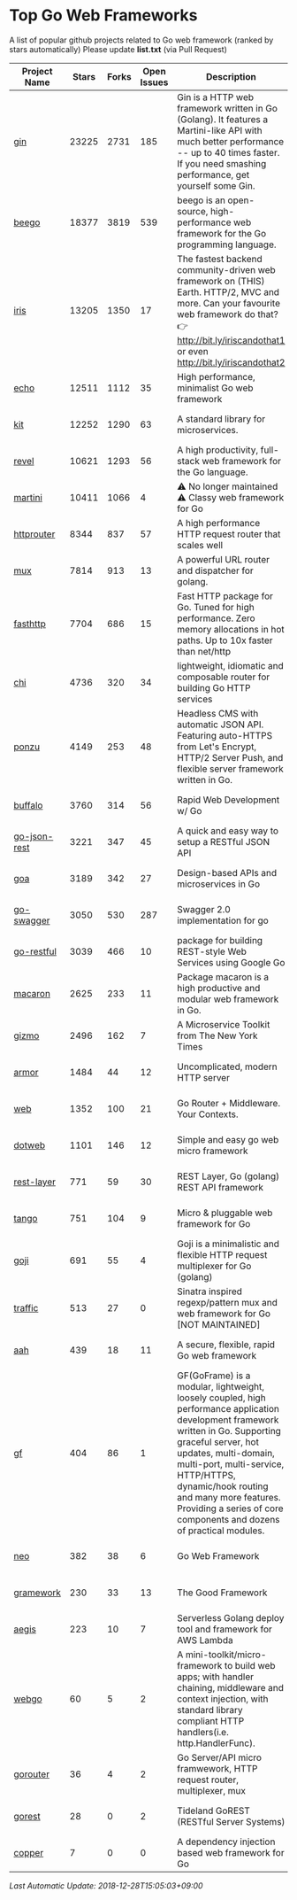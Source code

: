 # Top Go Web Frameworks
A list of popular github projects related to Go web framework (ranked by stars automatically)
Please update **list.txt** (via Pull Request)

| Project Name | Stars | Forks | Open Issues | Description | Last Commit |
| ------------ | ----- | ----- | ----------- | ----------- | ----------- |
| [gin](https://github.com/gin-gonic/gin) | 23225 | 2731 | 185 | Gin is a HTTP web framework written in Go (Golang). It features a Martini-like API with much better performance -- up to 40 times faster. If you need smashing performance, get yourself some Gin. | 2018-12-28 02:26:29 |
| [beego](https://github.com/astaxie/beego) | 18377 | 3819 | 539 | beego is an open-source, high-performance web framework for the Go programming language. | 2018-12-19 14:26:23 |
| [iris](https://github.com/kataras/iris) | 13205 | 1350 | 17 | The fastest backend community-driven web framework on (THIS) Earth. HTTP/2, MVC and more. Can your favourite web framework do that? 👉 http://bit.ly/iriscandothat1 or even http://bit.ly/iriscandothat2 | 2018-12-24 00:32:33 |
| [echo](https://github.com/labstack/echo) | 12511 | 1112 | 35 | High performance, minimalist Go web framework | 2018-12-05 16:13:48 |
| [kit](https://github.com/go-kit/kit) | 12252 | 1290 | 63 | A standard library for microservices. | 2018-12-19 21:21:06 |
| [revel](https://github.com/revel/revel) | 10621 | 1293 | 56 | A high productivity, full-stack web framework for the Go language. | 2018-10-30 13:23:52 |
| [martini](https://github.com/go-martini/martini) | 10411 | 1066 | 4 | ⚠️ No longer maintained ⚠️  Classy web framework for Go | 2017-01-21 21:58:54 |
| [httprouter](https://github.com/julienschmidt/httprouter) | 8344 | 837 | 57 | A high performance HTTP request router that scales well | 2018-10-21 22:38:31 |
| [mux](https://github.com/gorilla/mux) | 7814 | 913 | 13 | A powerful URL router and dispatcher for golang. | 2018-12-28 00:42:16 |
| [fasthttp](https://github.com/valyala/fasthttp) | 7704 | 686 | 15 | Fast HTTP package for Go. Tuned for high performance. Zero memory allocations in hot paths. Up to 10x faster than net/http | 2018-12-26 23:05:20 |
| [chi](https://github.com/go-chi/chi) | 4736 | 320 | 34 | lightweight, idiomatic and composable router for building Go HTTP services | 2018-12-21 13:56:01 |
| [ponzu](https://github.com/ponzu-cms/ponzu) | 4149 | 253 | 48 | Headless CMS with automatic JSON API. Featuring auto-HTTPS from Let's Encrypt, HTTP/2 Server Push, and flexible server framework written in Go. | 2018-11-11 19:21:27 |
| [buffalo](https://github.com/gobuffalo/buffalo) | 3760 | 314 | 56 | Rapid Web Development w/ Go | 2018-12-13 21:20:16 |
| [go-json-rest](https://github.com/ant0ine/go-json-rest) | 3221 | 347 | 45 | A quick and easy way to setup a RESTful JSON API | 2017-09-13 04:12:08 |
| [goa](https://github.com/goadesign/goa) | 3189 | 342 | 27 | Design-based APIs and microservices in Go | 2018-12-21 20:10:17 |
| [go-swagger](https://github.com/go-swagger/go-swagger) | 3050 | 530 | 287 | Swagger 2.0 implementation for go | 2018-12-25 17:47:32 |
| [go-restful](https://github.com/emicklei/go-restful) | 3039 | 466 | 10 | package for building REST-style Web Services using Google Go | 2018-12-06 21:25:52 |
| [macaron](https://github.com/go-macaron/macaron) | 2625 | 233 | 11 | Package macaron is a high productive and modular web framework in Go. | 2018-12-17 00:30:54 |
| [gizmo](https://github.com/NYTimes/gizmo) | 2496 | 162 | 7 | A Microservice Toolkit from The New York Times | 2018-12-27 18:00:28 |
| [armor](https://github.com/labstack/armor) | 1484 | 44 | 12 | Uncomplicated, modern HTTP server | 2018-11-23 06:42:51 |
| [web](https://github.com/gocraft/web) | 1352 | 100 | 21 | Go Router + Middleware. Your Contexts. | 2017-09-25 13:59:45 |
| [dotweb](https://github.com/devfeel/dotweb) | 1101 | 146 | 12 | Simple and easy go web micro framework | 2018-12-28 03:41:47 |
| [rest-layer](https://github.com/rs/rest-layer) | 771 | 59 | 30 | REST Layer, Go (golang) REST API framework | 2018-12-23 12:28:20 |
| [tango](https://github.com/lunny/tango) | 751 | 104 | 9 | Micro & pluggable web framework for Go | 2018-09-15 08:48:09 |
| [goji](https://github.com/goji/goji) | 691 | 55 | 4 | Goji is a minimalistic and flexible HTTP request multiplexer for Go (golang) | 2018-12-15 22:18:08 |
| [traffic](https://github.com/gravityblast/traffic) | 513 | 27 | 0 | Sinatra inspired regexp/pattern mux and web framework for Go [NOT MAINTAINED] | 2015-11-26 21:31:07 |
| [aah](https://github.com/go-aah/aah) | 439 | 18 | 11 | A secure, flexible, rapid Go web framework | 2018-12-13 07:42:49 |
| [gf](https://github.com/johng-cn/gf) | 404 | 86 | 1 | GF(GoFrame) is a modular, lightweight, loosely coupled, high performance application development framework written in Go. Supporting graceful server, hot updates, multi-domain, multi-port, multi-service, HTTP/HTTPS, dynamic/hook routing and many more features. Providing a series of core components and dozens of practical modules. | 2018-12-27 12:47:13 |
| [neo](https://github.com/ivpusic/neo) | 382 | 38 | 6 | Go Web Framework | 2017-08-14 23:54:31 |
| [gramework](https://github.com/gramework/gramework) | 230 | 33 | 13 | The Good Framework | 2018-12-25 13:59:42 |
| [aegis](https://github.com/tmaiaroto/aegis) | 223 | 10 | 7 | Serverless Golang deploy tool and framework for AWS Lambda | 2018-07-08 06:00:55 |
| [webgo](https://github.com/bnkamalesh/webgo) | 60 | 5 | 2 | A mini-toolkit/micro-framework to build web apps; with handler chaining, middleware and context injection, with standard library compliant HTTP handlers(i.e. http.HandlerFunc). | 2018-10-11 18:32:10 |
| [gorouter](https://github.com/vardius/gorouter) | 36 | 4 | 2 | Go Server/API micro framwework, HTTP request router, multiplexer, mux | 2018-06-26 00:19:48 |
| [gorest](https://github.com/tideland/gorest) | 28 | 0 | 2 | Tideland GoREST (RESTful Server Systems) | 2017-11-10 13:00:37 |
| [copper](https://github.com/tusharsoni/copper) | 7 | 0 | 0 | A dependency injection based web framework for Go | 2018-12-25 00:46:29 |

*Last Automatic Update: 2018-12-28T15:05:03+09:00*